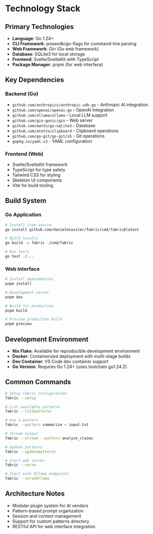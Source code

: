 # Technology Stack

## Primary Technologies

- **Language**: Go 1.24+
- **CLI Framework**: jessevdk/go-flags for command-line parsing
- **Web Framework**: Gin (Go web framework)
- **Database**: SQLite3 for local storage
- **Frontend**: Svelte/SvelteKit with TypeScript
- **Package Manager**: pnpm (for web interface)

## Key Dependencies

### Backend (Go)

- `github.com/anthropics/anthropic-sdk-go` - Anthropic AI integration
- `github.com/openai/openai-go` - OpenAI integration
- `github.com/ollama/ollama` - Local LLM support
- `github.com/gin-gonic/gin` - Web server
- `github.com/mattn/go-sqlite3` - Database
- `github.com/atotto/clipboard` - Clipboard operations
- `github.com/go-git/go-git/v5` - Git operations
- `gopkg.in/yaml.v3` - YAML configuration

### Frontend (Web)

- Svelte/SvelteKit framework
- TypeScript for type safety
- Tailwind CSS for styling
- Skeleton UI components
- Vite for build tooling

## Build System

### Go Application

```bash
# Install from source
go install github.com/danielmiessler/fabric/cmd/fabric@latest

# Build locally
go build -o fabric ./cmd/fabric

# Run tests
go test ./...
```

### Web Interface

```bash
# Install dependencies
pnpm install

# Development server
pnpm dev

# Build for production
pnpm build

# Preview production build
pnpm preview
```

## Development Environment

- **Nix Flake**: Available for reproducible development environment
- **Docker**: Containerized deployment with multi-stage builds
- **Dev Container**: VS Code dev container support
- **Go Version**: Requires Go 1.24+ (uses toolchain go1.24.2)

## Common Commands

```bash
# Setup fabric configuration
fabric --setup

# List available patterns
fabric --listpatterns

# Use a pattern
fabric --pattern summarize < input.txt

# Stream output
fabric --stream --pattern analyze_claims

# Update patterns
fabric --updatepatterns

# Start web server
fabric --serve

# Start with Ollama endpoints
fabric --serveOllama
```

## Architecture Notes

- Modular plugin system for AI vendors
- Pattern-based prompt organization
- Session and context management
- Support for custom patterns directory
- RESTful API for web interface integration

